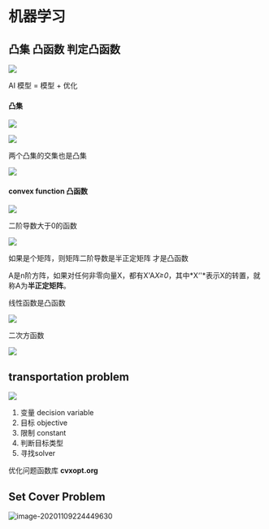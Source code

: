 # 机器学习

## 凸集 凸函数 判定凸函数

![](img/image-20201109214420815.png)

AI 模型 = 模型 + 优化

#### 凸集

![](img/image-20201109214535970.png)

![](img/image-20201109214654492.png)

两个凸集的交集也是凸集



![](img/image-20201109214928968.png)

#### convex function 凸函数

![](img/image-20201109215027302.png)

二阶导数大于0的函数

![](img/image-20201109215313263.png)

如果是个矩阵，则矩阵二阶导数是半正定矩阵 才是凸函数

A是n阶方阵，如果对任何非零向量X，都有X'A*X≥0*，其中*X‘'*表示X的转置，就称A为**半正定矩阵**。



线性函数是凸函数

![](img/image-20201109215558317.png)

二次方函数

![](img/image-20201109215659772.png)





## transportation problem

![](img/image-20201109223832479.png)

1. 变量 decision variable
2. 目标 objective
3. 限制 constant
4. 判断目标类型
5. 寻找solver

优化问题函数库 **cvxopt.org**



## Set Cover Problem

![image-20201109224449630](img/image-20201109224449630.png)